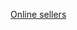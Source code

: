 [Online sellers](https://htmlpreview.github.io/?https://github.com/mdlee/doOver/blob/master/onlineSellers.html)

